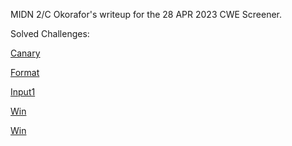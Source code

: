 MIDN 2/C Okorafor's writeup for the 28 APR 2023 CWE Screener.

Solved Challenges:

<a href="https://github.com/sofiaoko/CWE_screener_writeup/tree/canary">Canary</a>

<a href="https://github.com/sofiaoko/CWE_screener_writeup/tree/format">Format</a>

<a href="https://github.com/sofiaoko/CWE_screener_writeup/tree/input1">Input1</a>

<a href="https://github.com/sofiaoko/CWE_screener_writeup/tree/win">Win</a>

<a href="https://github.com/sofiaoko/CWE_screener_writeup/tree/array-sort">Win</a>

